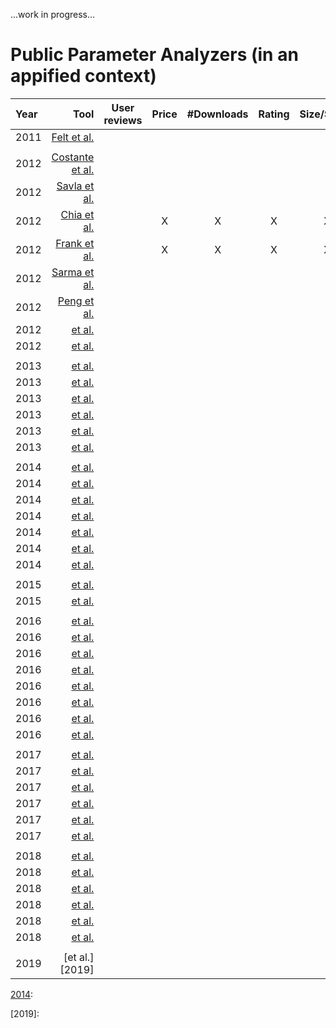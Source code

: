 ...work in progress...

# Public Parameter Analyzers (in an appified context)

| Year | Tool | User reviews | Price | #Downloads | Rating | Size/Space | Developer | Category | Description | Permissions | Search ranking | Terms & Conditions | Privacy Policy |
|:--- | ---:|:---:|:---:|:---:|:---:|:---:|:---:|:---:|:---:|:---:|:---:|:---:|:---:|
|2011|[Felt et al.][Felt2012]||||||||||X|||||
|||||||||||||||||
|2012|[Costante et al.][Costante2012]||||||||||||||X|
|2012|[Savla et al.][Savla2012]||||||||||||||X|
|2012|[Chia et al.][Chia2012]||X|X|X|X||X|||X|||||
|2012|[Frank et al.][Frank2012]||X|X|X|X|||||X|||||
|2012|[Sarma et al.][Sarma2012]||||||||X||X|||||
|2012|[Peng et al.][Peng2012]|||||||||X||X||||
|2012|[et al.][2012]|||||||||||||||
|2012|[et al.][2012]|||||||||||||||
|||||||||||||||||
|2013|[et al.][2013]|||||||||||||||
|2013|[et al.][2013]|||||||||||||||
|2013|[et al.][2013]|||||||||||||||
|2013|[et al.][2013]|||||||||||||||
|2013|[et al.][2013]|||||||||||||||
|2013|[et al.][2013]|||||||||||||||
|||||||||||||||||
|2014|[et al.][2014]|||||||||||||||
|2014|[et al.][2014]|||||||||||||||
|2014|[et al.][2014]|||||||||||||||
|2014|[et al.][2014]|||||||||||||||
|2014|[et al.][2014]|||||||||||||||
|2014|[et al.][2014]|||||||||||||||
|2014|[et al.][2014]|||||||||||||||
|||||||||||||||||
|2015|[et al.][2015]|||||||||||||||
|2015|[et al.][2015]|||||||||||||||
|||||||||||||||||
|2016|[et al.][2016]|||||||||||||||
|2016|[et al.][2016]|||||||||||||||
|2016|[et al.][2016]|||||||||||||||
|2016|[et al.][2016]|||||||||||||||
|2016|[et al.][2016]|||||||||||||||
|2016|[et al.][2016]|||||||||||||||
|2016|[et al.][2016]|||||||||||||||
|2016|[et al.][2016]|||||||||||||||
|||||||||||||||||
|2017|[et al.][2017]|||||||||||||||
|2017|[et al.][2017]|||||||||||||||
|2017|[et al.][2017]|||||||||||||||
|2017|[et al.][2017]|||||||||||||||
|2017|[et al.][2017]|||||||||||||||
|2017|[et al.][2017]|||||||||||||||
|||||||||||||||||
|2018|[et al.][2018]|||||||||||||||
|2018|[et al.][2018]|||||||||||||||
|2018|[et al.][2018]|||||||||||||||
|2018|[et al.][2018]|||||||||||||||
|2018|[et al.][2018]|||||||||||||||
|2018|[et al.][2018]|||||||||||||||
|||||||||||||||||
|2019|[et al.][2019]|||||||||||||||

[Felt2012]:https://dl.acm.org/citation.cfm?doid=2046707.2046779

[Costante2012]:https://dl.acm.org/citation.cfm?doid=2381966.2381979
[Savla2012]:https://ieeexplore.ieee.org/document/6268006
[Chia2012]:https://dl.acm.org/citation.cfm?doid=2187836.2187879
[Frank2012]:https://ieeexplore.ieee.org/document/6413840
[Sarma2012]:https://dl.acm.org/citation.cfm?doid=2295136.2295141
[Peng2012]:https://dl.acm.org/citation.cfm?doid=2382196.2382224
[2012]:
[2012]:

[2013]:
[2013]:
[2013]:
[2013]:
[2013]:
[2013]:

[2014]:
[2014]:
[2014]:
[2014]:
[2014]:
[2014]:
[2014]:

[2015]:
[2015]:

[2016]:
[2016]:
[2016]:
[2016]:
[2016]:
[2016]:
[2016]:
[2016]:

[2017]:
[2017]:
[2017]:
[2017]:
[2017]:
[2017]:

[2018]:
[2018]:
[2018]:
[2018]:
[2018]:
[2018]:

[2019]:
